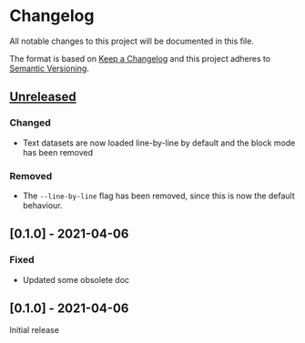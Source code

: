 Changelog
=========

All notable changes to this project will be documented in this file.

The format is based on [Keep a Changelog](http://keepachangelog.com/) and this project adheres to
[Semantic Versioning](http://semver.org/).

## [Unreleased] 

[Unreleased]: https://github.com/LoicGrobol/zeldarose/compare/v0.1.0...HEAD

### Changed

- Text datasets are now loaded line-by-line by default and the block mode has been removed

### Removed

- The `--line-by-line` flag has been removed, since this is now the default behaviour.

## [0.1.0] - 2021-04-06

### Fixed

- Updated some obsolete doc

[0.0.0]: https://github.com/LoicGrobol/zeldarose/compare/v0.1.0...v0.1.1

## [0.1.0] - 2021-04-06

Initial release

[0.0.0]: https://github.com/LoicGrobol/zeldarose/tree/v0.1.0

